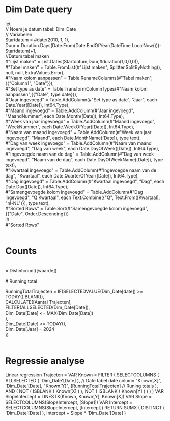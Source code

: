 # Dim Date query

let <br>
    // Noem je datum tabel: Dim_Date<br>
    // Variabelen<br>
    Startdatum = #date(2010, 1, 1),<br>
    Duur = Duration.Days(Date.From(Date.EndOfYear(DateTime.LocalNow()))-Startdatum)+1,<br>
    //Datum tabel maken<br>
    #"Lijst maken" = List.Dates(Startdatum,Duur,#duration(1,0,0,0)),<br>
    #"Tabel maken" = Table.FromList(#"Lijst maken", Splitter.SplitByNothing(), null, null, ExtraValues.Error),<br>
    #"Naam kolom aanpassen" = Table.RenameColumns(#"Tabel maken",{{"Column1", "Date"}}),<br>
    #"Set type as date" = Table.TransformColumnTypes(#"Naam kolom aanpassen",{{"Date", type date}}),<br>
    #"Jaar ingevoegd" = Table.AddColumn(#"Set type as date", "Jaar", each Date.Year([Date]), Int64.Type),<br>
    #"Maand ingevoegd" = Table.AddColumn(#"Jaar ingevoegd", "MaandNummer", each Date.Month([Date]), Int64.Type),<br>
    #"Week van jaar ingevoegd" = Table.AddColumn(#"Maand ingevoegd", "WeekNummer", each Date.WeekOfYear([Date]), Int64.Type),<br>
    #"Naam van maand ingevoegd" = Table.AddColumn(#"Week van jaar ingevoegd", "Maand", each Date.MonthName([Date]), type text),<br>
    #"Dag van week ingevoegd" = Table.AddColumn(#"Naam van maand ingevoegd", "Dag van week", each Date.DayOfWeek([Date]), Int64.Type),<br>
    #"Ingevoegde naam van de dag" = Table.AddColumn(#"Dag van week ingevoegd", "Naam van de dag", each Date.DayOfWeekName([Date]), type text),<br>
    #"Kwartaal ingevoegd" = Table.AddColumn(#"Ingevoegde naam van de dag", "Kwartaal", each Date.QuarterOfYear([Date]), Int64.Type),<br>
    #"Dag ingevoegd" = Table.AddColumn(#"Kwartaal ingevoegd", "Dag", each Date.Day([Date]), Int64.Type),<br>
    #"Samengevoegde kolom ingevoegd" = Table.AddColumn(#"Dag ingevoegd", "Q Kwartaal", each Text.Combine({"Q", Text.From([Kwartaal], "nl-NL")}), type text),<br>
    #"Sorted Rows" = Table.Sort(#"Samengevoegde kolom ingevoegd",{{"Date", Order.Descending}})<br>
in<br>
    #"Sorted Rows"<br>
<br>
# Counts<br>
<br>
= Distintcount([waarde])<br>
<br>
# Running total<br>

RunningTotalTrajecten = IF(SELECTEDVALUE(Dim_Date[date]) >= TODAY(),BLANK(),<br>
CALCULATE([Aantal Trajecten],<br>
    FILTER(ALLSELECTED(Dim_Date[Date]),<br>
    Dim_Date[Date] <= MAX(Dim_Date[Date])<br>
    ),<br>
    Dim_Date[Date] <= TODAY(),<br>
    Dim_Date[Jaar] = 2024<br>
))<br>
<br>

# Regressie analyse

Linear regression Trajecten = 
VAR Known =
    FILTER (
        SELECTCOLUMNS (
            ALLSELECTED ( 'Dim_Date'[Date] ), // Date tabel date column
            "Known[X]", 'Dim_Date'[Date], 
            "Known[Y]", [RunningTotalTrajecten] // Runing totals
        ),
        AND (
            NOT ( ISBLANK ( Known[X] ) ),
            NOT ( ISBLANK ( Known[Y] ) )
        )
    )
VAR SlopeIntercept =
    LINESTX(Known, Known[Y], Known[X])
VAR Slope =
    SELECTCOLUMNS(SlopeIntercept, [Slope1])
VAR Intercept = 
    SELECTCOLUMNS(SlopeIntercept, [Intercept])
RETURN
    SUMX (
        DISTINCT ( 'Dim_Date'[Date] ),
        Intercept + Slope * 'Dim_Date'[Date]
    )

